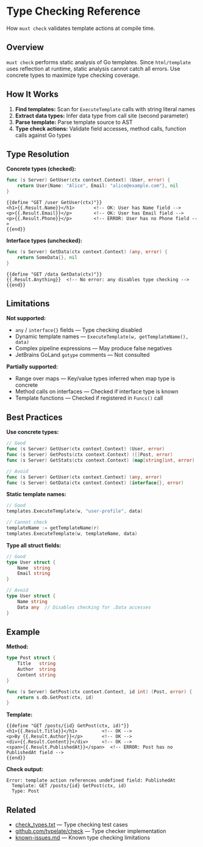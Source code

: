 # Type Checking Reference

How `muxt check` validates template actions at compile time.

## Overview

`muxt check` performs static analysis of Go templates. Since `html/template` uses reflection at runtime, static analysis cannot catch all errors. Use concrete types to maximize type checking coverage.

## How It Works

1. **Find templates:** Scan for `ExecuteTemplate` calls with string literal names
2. **Extract data types:** Infer data type from call site (second parameter)
3. **Parse template:** Parse template source to AST
4. **Type check actions:** Validate field accesses, method calls, function calls against Go types

## Type Resolution

**Concrete types (checked):**
```go
func (s Server) GetUser(ctx context.Context) (User, error) {
    return User{Name: "Alice", Email: "alice@example.com"}, nil
}
```
```gotemplate
{{define "GET /user GetUser(ctx)"}}
<h1>{{.Result.Name}}</h1>       <!-- OK: User has Name field -->
<p>{{.Result.Email}}</p>        <!-- OK: User has Email field -->
<p>{{.Result.Phone}}</p>        <!-- ERROR: User has no Phone field -->
{{end}}
```

**Interface types (unchecked):**
```go
func (s Server) GetData(ctx context.Context) (any, error) {
    return SomeData{}, nil
}
```
```gotemplate
{{define "GET /data GetData(ctx)"}}
{{.Result.Anything}}  <!-- No error: any disables type checking -->
{{end}}
```

## Limitations

**Not supported:**
- `any` / `interface{}` fields — Type checking disabled
- Dynamic template names — `ExecuteTemplate(w, getTemplateName(), data)`
- Complex pipeline expressions — May produce false negatives
- JetBrains GoLand `gotype` comments — Not consulted

**Partially supported:**
- Range over maps — Key/value types inferred when map type is concrete
- Method calls on interfaces — Checked if interface type is known
- Template functions — Checked if registered in `Funcs()` call

## Best Practices

**Use concrete types:**
```go
// Good
func (s Server) GetUser(ctx context.Context) (User, error)
func (s Server) GetPosts(ctx context.Context) ([]Post, error)
func (s Server) GetStats(ctx context.Context) (map[string]int, error)

// Avoid
func (s Server) GetUser(ctx context.Context) (any, error)
func (s Server) GetData(ctx context.Context) (interface{}, error)
```

**Static template names:**
```go
// Good
templates.ExecuteTemplate(w, "user-profile", data)

// Cannot check
templateName := getTemplateName(r)
templates.ExecuteTemplate(w, templateName, data)
```

**Type all struct fields:**
```go
// Good
type User struct {
    Name  string
    Email string
}

// Avoid
type User struct {
    Name string
    Data any  // Disables checking for .Data accesses
}
```

## Example

**Method:**
```go
type Post struct {
    Title   string
    Author  string
    Content string
}

func (s Server) GetPost(ctx context.Context, id int) (Post, error) {
    return s.db.GetPost(ctx, id)
}
```

**Template:**
```gotemplate
{{define "GET /posts/{id} GetPost(ctx, id)"}}
<h1>{{.Result.Title}}</h1>         <!-- OK -->
<p>By {{.Result.Author}}</p>       <!-- OK -->
<div>{{.Result.Content}}</div>     <!-- OK -->
<span>{{.Result.PublishedAt}}</span>  <!-- ERROR: Post has no PublishedAt field -->
{{end}}
```

**Check output:**
```
Error: template action references undefined field: PublishedAt
  Template: GET /posts/{id} GetPost(ctx, id)
  Type: Post
```

## Related

- [check_types.txt](../../cmd/muxt/testdata/check_types.txt) — Type checking test cases
- [github.com/typelate/check](https://pkg.go.dev/github.com/typelate/check) — Type checker implementation
- [known-issues.md](known-issues.md) — Known type checking limitations